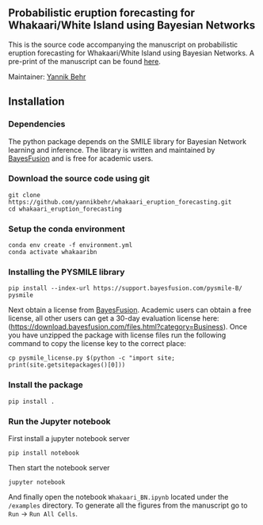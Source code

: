 ## Probabilistic eruption forecasting for Whakaari/White Island using Bayesian Networks
This is the source code accompanying the manuscript on probabilistic eruption forecasting for Whakaari/White Island using Bayesian Networks. A pre-print of the manuscript can be found [here](https://essopenarchive.org/users/820715/articles/1219096-probabilistic-multi-sensor-eruption-forecasting).

Maintainer: [Yannik Behr](mailto:y.behr@gns.cri.nz)

## Installation

### Dependencies
The python package depends on the SMILE library for Bayesian Network learning and inference. The library is written and maintained by [BayesFusion](https://www.bayesfusion.com/) and is free for academic users.

### Download the source code using git

```
git clone https://github.com/yannikbehr/whakaari_eruption_forecasting.git
cd whakaari_eruption_forecasting
```

### Setup the conda environment
```
conda env create -f environment.yml
conda activate whakaaribn
```
### Installing the PYSMILE library
```
pip install --index-url https://support.bayesfusion.com/pysmile-B/ pysmile
```
Next obtain a license from [BayesFusion](https://www.bayesfusion.com/).
Academic users can obtain a free license, all other users can get a 30-day evaluation license
here: (https://download.bayesfusion.com/files.html?category=Business).
Once you have unzipped the package with license files run the following command to copy the license key to the correct place:

```
cp pysmile_license.py $(python -c "import site; print(site.getsitepackages()[0]))
```

### Install the package
```
pip install .
```

### Run the Jupyter notebook
First install a jupyter notebook server
```
pip install notebook
```

Then start the notebook server
```
jupyter notebook
```

And finally open the notebook `Whakaari_BN.ipynb` located under the `/examples` directory.
To generate all the figures from the manuscript go to `Run` -> `Run All Cells`.
